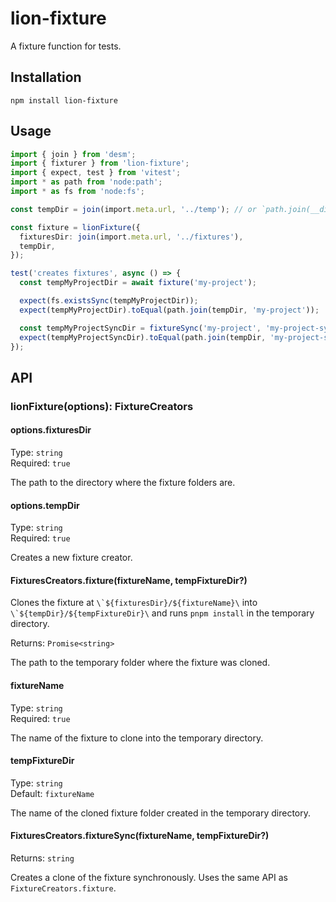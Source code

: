 # lion-fixture

A fixture function for tests.

## Installation

```shell
npm install lion-fixture
```

## Usage

```typescript
import { join } from 'desm';
import { fixturer } from 'lion-fixture';
import { expect, test } from 'vitest';
import * as path from 'node:path';
import * as fs from 'node:fs';

const tempDir = join(import.meta.url, '../temp'); // or `path.join(__dirname, '../temp')` for CommonJS

const fixture = lionFixture({
  fixturesDir: join(import.meta.url, '../fixtures'),
  tempDir,
});

test('creates fixtures', async () => {
  const tempMyProjectDir = await fixture('my-project');

  expect(fs.existsSync(tempMyProjectDir));
  expect(tempMyProjectDir).toEqual(path.join(tempDir, 'my-project'));

  const tempMyProjectSyncDir = fixtureSync('my-project', 'my-project-sync');
  expect(tempMyProjectSyncDir).toEqual(path.join(tempDir, 'my-project-sync'));
});
```

## API

### lionFixture(options): FixtureCreators

#### options.fixturesDir

Type: `string`
\
Required: `true`

The path to the directory where the fixture folders are.

#### options.tempDir

Type: `string`
\
Required: `true`

Creates a new fixture creator.

#### FixturesCreators.fixture(fixtureName, tempFixtureDir?)

Clones the fixture at ``\`${fixturesDir}/${fixtureName}\`` into ``\`${tempDir}/${tempFixtureDir}\`` and runs `pnpm install` in the temporary directory.

Returns: `Promise<string>`

The path to the temporary folder where the fixture was cloned.

#### fixtureName

Type: `string`
\
Required: `true`

The name of the fixture to clone into the temporary directory.

#### tempFixtureDir

Type: `string`
\
Default: `fixtureName`

The name of the cloned fixture folder created in the temporary directory.

#### FixturesCreators.fixtureSync(fixtureName, tempFixtureDir?)

Returns: `string`

Creates a clone of the fixture synchronously. Uses the same API as `FixtureCreators.fixture`.
